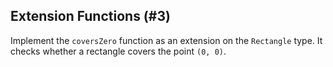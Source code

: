 ## Extension Functions (#3)

Implement the `coversZero` function as an extension on the `Rectangle` type.
It checks whether a rectangle covers the point `(0, 0)`.
